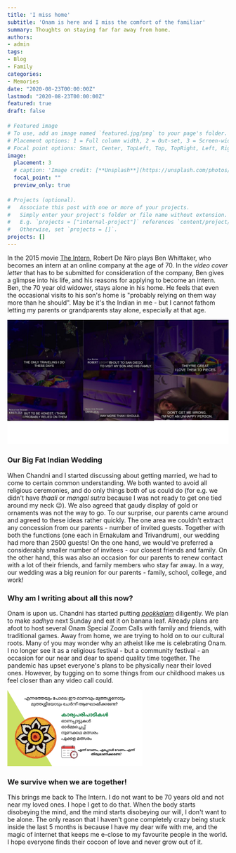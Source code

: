 ```yaml
---
title: 'I miss home'
subtitle: 'Onam is here and I miss the comfort of the familiar'
summary: Thoughts on staying far far away from home.
authors:
- admin
tags:
- Blog
- Family
categories:
- Memories
date: "2020-08-23T00:00:00Z"
lastmod: "2020-08-23T00:00:00Z"
featured: true
draft: false

# Featured image
# To use, add an image named `featured.jpg/png` to your page's folder.
# Placement options: 1 = Full column width, 2 = Out-set, 3 = Screen-width
# Focal point options: Smart, Center, TopLeft, Top, TopRight, Left, Right, BottomLeft, Bottom, BottomRight
image:
  placement: 3
  # caption: 'Image credit: [**Unsplash**](https://unsplash.com/photos/CpkOjOcXdUY)'
  focal_point: ""
  preview_only: true

# Projects (optional).
#   Associate this post with one or more of your projects.
#   Simply enter your project's folder or file name without extension.
#   E.g. `projects = ["internal-project"]` references `content/project/deep-learning/index.md`.
#   Otherwise, set `projects = []`.
projects: []
---
```


In the 2015 movie [The Intern](https://en.wikipedia.org/wiki/The_Intern_(2015_film)), Robert De Niro plays Ben Whittaker, who becomes an intern at an online company at the age of 70. In the _video cover letter_ that has to be submitted for consideration of the company, Ben gives a glimpse into his life, and his reasons for applying to become an intern. Ben, the 70 year old widower, stays alone in his home. He feels that even the occasional visits to his son's home is "probably relying on them way more than he should". May be it's the Indian in me - but I cannot fathom letting my parents or grandparents stay alone, especially at that age. 



![The Intern](intern.jpg)

### Our Big Fat Indian Wedding

When Chandni and I started discussing about getting married, we had to come to certain common understanding. We both wanted to avoid all religious ceremonies, and do only things both of us could do (for e.g. we didn't have _thaali_ or _mangal sutra_ because I was not ready to get one tied around my neck :wink:). We also agreed that gaudy display of gold or ornaments was not the way to go. To our surprise, our parents came around and agreed to these ideas rather quickly. The one area we couldn't extract any concession from our parents - number of invited guests. Together with both the functions (one each in Ernakulam and Trivandrum), our wedding had more than 2500 guests! On the one hand, we would've preferred a considerably smaller number of invitees - our closest friends and family. On the other hand, this was also an occasion for our parents to renew contact with a lot of their friends, and family members who stay far away. In a way, our wedding was a big reunion for our parents - family, school, college, and work! 

### Why am I writing about all this now?

Onam is upon us. Chandni has started putting [_pookkalam_](https://twitter.com/chandni_ias/status/1296998473951113216?s=20) diligently. We plan to make _sadhya_ next Sunday and eat it on banana leaf. Already plans are afoot to host several Onam Special Zoom Calls with family and friends, with traditional games. Away from home, we are trying to hold on to our cultural roots. Many of you may wonder why an atheist like me is celebrating Onam. I no longer see it as a religious festival - but a community festival - an occasion for our near and dear to spend quality time together. The pandemic has upset everyone's plans to be physically near their loved ones. However, by tugging on to some things from our childhood makes us feel closer than any video call could. 

<img src="onam.jpg" alt="Family Video Call for Onam 2020" style="zoom:30%;" />



### We survive when we are together!

This brings me back to The Intern. I do not want to be 70 years old and not near my loved ones. I hope I get to do that. When the body starts disobeying the mind, and the mind starts disobeying our will, I don't want to be alone. The only reason that I haven't gone completely crazy being stuck inside the last 5 months is because I have my dear wife with me, and the magic of internet that keeps me e-close to my favourite people in the world. I hope everyone finds their cocoon of love and never grow out of it. 